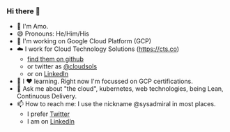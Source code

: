 ### Hi there 👋

- 👋 I'm Amo.
- 😄 Pronouns: He/Him/His
- :telescope: I'm working on Google Cloud Platform (GCP)
-  :cloud: I work for Cloud Technology Solutions (https://cts.co)
    - [find them on github](https://github.com/Cloud-Technology-Solutions)
    - or twitter as [@cloudsols](https://twitter.com/cloudsols)
    - or on [LinkedIn](https://www.linkedin.com/company/cloud-technology-solutions/)
- 🌱 I :heart: learning. Right now I'm focussed on GCP certifications.
- 💬 Ask me about "the cloud", kubernetes, web technologies, being Lean, Continuous Delivery.
- 📫 How to reach me: I use the nickname @sysadmiral in most places.
    - I prefer [Twitter](https://twitter.com/sysadmiral)
    - I am on [LinkedIn](https://www.linkedin.com/in/amo-chumber/)

<!--
- 👯 I’m looking to collaborate on ...
- 🤔 I’m looking for help with ...
- ⚡ Fun fact: ...
-->
